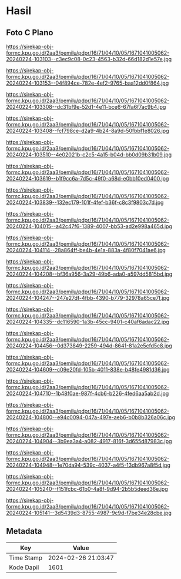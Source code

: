 # Hasil

## Foto C Plano

https://sirekap-obj-formc.kpu.go.id/2aa3/pemilu/pdpr/16/71/04/10/05/1671041005062-20240224-103103--c3ec9c08-0c23-4563-b32d-66d182d1e57e.jpg

https://sirekap-obj-formc.kpu.go.id/2aa3/pemilu/pdpr/16/71/04/10/05/1671041005062-20240224-103153--04f894ce-782e-4ef2-9765-baa12dd0f864.jpg

https://sirekap-obj-formc.kpu.go.id/2aa3/pemilu/pdpr/16/71/04/10/05/1671041005062-20240224-103308--dc31bf9e-52d1-4e11-bce6-67fa6f7ac9b4.jpg

https://sirekap-obj-formc.kpu.go.id/2aa3/pemilu/pdpr/16/71/04/10/05/1671041005062-20240224-103408--fcf798ce-d2a9-4b24-8a9d-50fbbf1e8026.jpg

https://sirekap-obj-formc.kpu.go.id/2aa3/pemilu/pdpr/16/71/04/10/05/1671041005062-20240224-103510--4e02021b-c2c5-4a15-b04d-bb0d09b31b09.jpg

https://sirekap-obj-formc.kpu.go.id/2aa3/pemilu/pdpr/16/71/04/10/05/1671041005062-20240224-103619--b1f9cc6a-7d5c-49f0-a68d-e0bb10ed0400.jpg

https://sirekap-obj-formc.kpu.go.id/2aa3/pemilu/pdpr/16/71/04/10/05/1671041005062-20240224-103839--132ec179-101f-4fef-b36f-c8c3f9803c7d.jpg

https://sirekap-obj-formc.kpu.go.id/2aa3/pemilu/pdpr/16/71/04/10/05/1671041005062-20240224-104015--a42c47f6-1389-4007-bb53-ad2e998a465d.jpg

https://sirekap-obj-formc.kpu.go.id/2aa3/pemilu/pdpr/16/71/04/10/05/1671041005062-20240224-104114--28a864ff-be4b-4e1a-883a-4f80f7041ae6.jpg

https://sirekap-obj-formc.kpu.go.id/2aa3/pemilu/pdpr/16/71/04/10/05/1671041005062-20240224-104208--bf36a956-3a29-49b6-ada0-a597dd5815bd.jpg

https://sirekap-obj-formc.kpu.go.id/2aa3/pemilu/pdpr/16/71/04/10/05/1671041005062-20240224-104247--247e27df-4fbb-4390-b779-32978a65ce7f.jpg

https://sirekap-obj-formc.kpu.go.id/2aa3/pemilu/pdpr/16/71/04/10/05/1671041005062-20240224-104335--dc116590-1a3b-45cc-9401-c40af6adac22.jpg

https://sirekap-obj-formc.kpu.go.id/2aa3/pemilu/pdpr/16/71/04/10/05/1671041005062-20240224-104456--0d373849-2259-494d-8641-81a2e5cfd5c8.jpg

https://sirekap-obj-formc.kpu.go.id/2aa3/pemilu/pdpr/16/71/04/10/05/1671041005062-20240224-104609--c09e20fd-105b-4011-838e-b48fe4981d36.jpg

https://sirekap-obj-formc.kpu.go.id/2aa3/pemilu/pdpr/16/71/04/10/05/1671041005062-20240224-104710--1b48f0ae-987f-4cb6-b226-4fed6aa5ab2d.jpg

https://sirekap-obj-formc.kpu.go.id/2aa3/pemilu/pdpr/16/71/04/10/05/1671041005062-20240224-104800--e94c0094-047a-497e-aeb6-b0b8b326a06c.jpg

https://sirekap-obj-formc.kpu.go.id/2aa3/pemilu/pdpr/16/71/04/10/05/1671041005062-20240224-104904--3b9ea3a4-a082-4917-816f-3d655d87983c.jpg

https://sirekap-obj-formc.kpu.go.id/2aa3/pemilu/pdpr/16/71/04/10/05/1671041005062-20240224-104948--1e70da94-539c-4037-a4f5-13db967a8f5d.jpg

https://sirekap-obj-formc.kpu.go.id/2aa3/pemilu/pdpr/16/71/04/10/05/1671041005062-20240224-105240--f151fcbc-61b0-4a8f-9d94-2b5b5deed36e.jpg

https://sirekap-obj-formc.kpu.go.id/2aa3/pemilu/pdpr/16/71/04/10/05/1671041005062-20240224-105141--3d5439d3-8755-4987-9c9d-f7be34e28cbe.jpg


## Metadata

| Key        | Value               |
| ---------- | ------------------- |
| Time Stamp | 2024-02-26 21:03:47 |
| Kode Dapil | 1601                |



